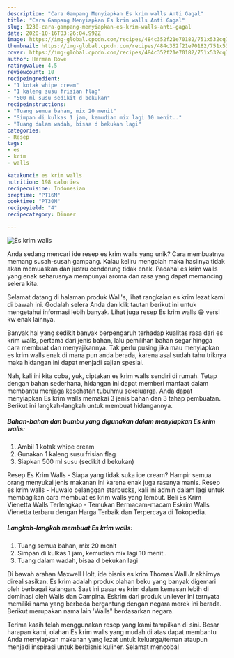 ```yaml
---
description: "Cara Gampang Menyiapkan Es krim walls Anti Gagal"
title: "Cara Gampang Menyiapkan Es krim walls Anti Gagal"
slug: 1230-cara-gampang-menyiapkan-es-krim-walls-anti-gagal
date: 2020-10-16T03:26:04.992Z
image: https://img-global.cpcdn.com/recipes/484c352f21e70182/751x532cq70/es-krim-walls-foto-resep-utama.jpg
thumbnail: https://img-global.cpcdn.com/recipes/484c352f21e70182/751x532cq70/es-krim-walls-foto-resep-utama.jpg
cover: https://img-global.cpcdn.com/recipes/484c352f21e70182/751x532cq70/es-krim-walls-foto-resep-utama.jpg
author: Herman Rowe
ratingvalue: 4.5
reviewcount: 10
recipeingredient:
- "1 kotak whipe cream"
- "1 kaleng susu frisian flag"
- "500 ml susu sedikit d bekukan"
recipeinstructions:
- "Tuang semua bahan, mix 20 menit"
- "Simpan di kulkas 1 jam, kemudian mix lagi 10 menit.."
- "Tuang dalam wadah, bisaa d bekukan lagi"
categories:
- Resep
tags:
- es
- krim
- walls

katakunci: es krim walls 
nutrition: 198 calories
recipecuisine: Indonesian
preptime: "PT16M"
cooktime: "PT30M"
recipeyield: "4"
recipecategory: Dinner

---
```



![Es krim walls](https://img-global.cpcdn.com/recipes/484c352f21e70182/751x532cq70/es-krim-walls-foto-resep-utama.jpg)

Anda sedang mencari ide resep es krim walls yang unik? Cara membuatnya memang susah-susah gampang. Kalau keliru mengolah maka hasilnya tidak akan memuaskan dan justru cenderung tidak enak. Padahal es krim walls yang enak seharusnya mempunyai aroma dan rasa yang dapat memancing selera kita.

Selamat datang di halaman produk Wall&#39;s, lihat rangkaian es krim lezat kami di bawah ini. Godalah selera Anda dan klik tautan berikut ini untuk mengetahui informasi lebih banyak. Lihat juga resep Es krim walls 😁 versi kw enak lainnya.

Banyak hal yang sedikit banyak berpengaruh terhadap kualitas rasa dari es krim walls, pertama dari jenis bahan, lalu pemilihan bahan segar hingga cara membuat dan menyajikannya. Tak perlu pusing jika mau menyiapkan es krim walls enak di mana pun anda berada, karena asal sudah tahu triknya maka hidangan ini dapat menjadi sajian spesial.


Nah, kali ini kita coba, yuk, ciptakan es krim walls sendiri di rumah. Tetap dengan bahan sederhana, hidangan ini dapat memberi manfaat dalam membantu menjaga kesehatan tubuhmu sekeluarga. Anda dapat menyiapkan Es krim walls memakai 3 jenis bahan dan 3 tahap pembuatan. Berikut ini langkah-langkah untuk membuat hidangannya.

<!--inarticleads1-->

##### Bahan-bahan dan bumbu yang digunakan dalam menyiapkan Es krim walls:

1. Ambil 1 kotak whipe cream
1. Gunakan 1 kaleng susu frisian flag
1. Siapkan 500 ml susu (sedikit d bekukan)


Resep Es Krim Walls - Siapa yang tidak suka ice cream? Hampir semua orang menyukai jenis makanan ini karena enak juga rasanya manis. Resep es krim walls - Huwalo pelanggan starbucks, kali ini admin dalam lagi untuk membagikan cara membuat es krim walls yang lembut. Beli Es Krim Vienetta Walls Terlengkap - Temukan Bermacam-macam Eskrim Walls Vienetta terbaru dengan Harga Terbaik dan Terpercaya di Tokopedia. 

<!--inarticleads2-->

##### Langkah-langkah membuat Es krim walls:

1. Tuang semua bahan, mix 20 menit
1. Simpan di kulkas 1 jam, kemudian mix lagi 10 menit..
1. Tuang dalam wadah, bisaa d bekukan lagi


Di bawah arahan Maxwell Holt, ide bisnis es krim Thomas Wall Jr akhirnya direalisasikan. Es krim adalah produk olahan beku yang banyak digemari oleh berbagai kalangan. Saat ini pasar es krim dalam kemasan lebih di dominasi oleh Walls dan Campina. Eskrim dari produk unilever ini ternyata memiliki nama yang berbeda bergantung dengan negara merek ini berada. Berikut merupakan nama lain &#39;Walls&#34; berdasarkan negara. 

Terima kasih telah menggunakan resep yang kami tampilkan di sini. Besar harapan kami, olahan Es krim walls yang mudah di atas dapat membantu Anda menyiapkan makanan yang lezat untuk keluarga/teman ataupun menjadi inspirasi untuk berbisnis kuliner. Selamat mencoba!
